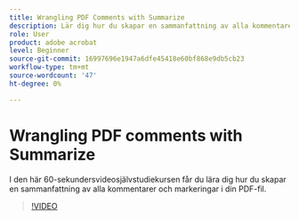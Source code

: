 ```yaml
---
title: Wrangling PDF Comments with Summarize
description: Lär dig hur du skapar en sammanfattning av alla kommentarer och markeringar i din PDF-fil
role: User
product: adobe acrobat
level: Beginner
source-git-commit: 16997696e1947a6dfe45418e60bf868e9db5cb23
workflow-type: tm+mt
source-wordcount: '47'
ht-degree: 0%

---
```


# Wrangling PDF comments with Summarize

I den här 60-sekundersvideosjälvstudiekursen får du lära dig hur du skapar en sammanfattning av alla kommentarer och markeringar i din PDF-fil.

>[!VIDEO](https://video.tv.adobe.com/v/3409907?quality=12&learn=on&hidetitle=true)